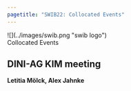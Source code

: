 ```yaml
---
pagetitle: "SWIB22: Collocated Events"
---
```



<div id="top">
<div class="column left">![](../images/swib.png "swib logo")</div>
<div class="column middle">Collocated Events</div>
<div class="column right"></div>
</div>

<div id="prog">
<div></div>

<!--     -->



## DINI-AG KIM meeting

<b>Letitia Mölck, Alex Jahnke</b>



</div>


